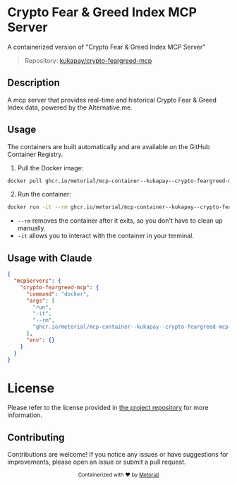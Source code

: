 
# Crypto Fear & Greed Index MCP Server

A containerized version of "Crypto Fear & Greed Index MCP Server"

> Repository: [kukapay/crypto-feargreed-mcp](https://github.com/kukapay/crypto-feargreed-mcp)

## Description

A mcp server that provides real-time and historical Crypto Fear & Greed Index data, powered by the Alternative.me.


## Usage

The containers are built automatically and are available on the GitHub Container Registry.

1. Pull the Docker image:

```bash
docker pull ghcr.io/metorial/mcp-container--kukapay--crypto-feargreed-mcp--crypto-feargreed-mcp
```

2. Run the container:

```bash
docker run -it --rm ghcr.io/metorial/mcp-container--kukapay--crypto-feargreed-mcp--crypto-feargreed-mcp 
```

- `--rm` removes the container after it exits, so you don't have to clean up manually.
- `-it` allows you to interact with the container in your terminal.



## Usage with Claude

```json
{
  "mcpServers": {
    "crypto-feargreed-mcp": {
      "command": "docker",
      "args": [
        "run",
        "-it",
        "--rm",
        "ghcr.io/metorial/mcp-container--kukapay--crypto-feargreed-mcp--crypto-feargreed-mcp"
      ],
      "env": {}
    }
  }
}
```

# License

Please refer to the license provided in [the project repository](https://github.com/kukapay/crypto-feargreed-mcp) for more information.

## Contributing

Contributions are welcome! If you notice any issues or have suggestions for improvements, please open an issue or submit a pull request.

<div align="center">
  <sub>Containerized with ❤️ by <a href="https://metorial.com">Metorial</a></sub>
</div>
  